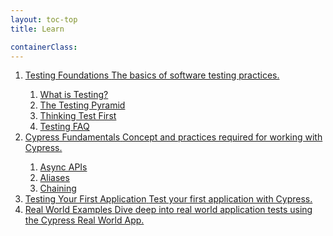 ```yaml
---
layout: toc-top
title: Learn

containerClass:
---
```


<!-- This example requires Tailwind CSS v2.0+ -->
<nav aria-label="Progress">
  <ol class="overflow-hidden">
    <li class="relative">
      <div class="-ml-px absolute mt-0.5 top-4 left-4 w-0.5 h-full bg-gray-600" aria-hidden="true"></div>
      <!-- Complete Step -->
      <a href="#" class="relative flex items-start group" style="border-bottom: 0;">
        <span class="h-9 flex items-center">
          <span class="relative z-10 w-8 h-8 flex items-center justify-center bg-gray-600 rounded-full group-hover:bg-gray-800">
            <!-- Heroicon name: solid/check -->
            <icon name="check" color="white"></icon>
          </span>
        </span>
        <span class="ml-4 min-w-0 flex flex-col">
          <span class="text-xs font-semibold tracking-wide uppercase">Testing Foundations</span>
          <span class="text-sm text-gray-500">The basics of software testing practices.</span>
        </span>
      </a>
      <nav aria-label="TestingFoundations" class="pt-5 pl-5">
        <ol class="overflow-hidden">
          <li class="relative pb-2.5">
            <div class="-ml-px absolute mt-0.5 top-4 left-4 w-0.5 h-full bg-gray-300" aria-hidden="true"></div>
            <!-- Complete Step -->
            <a href="#" class="relative flex items-start group" style="border-bottom: 0;">
              <span class="h-9 flex items-center">
                <span class="relative z-10 w-8 h-8 flex items-center justify-center bg-gray-600 rounded-full group-hover:bg-gray-800">
                  <!-- Heroicon name: solid/check -->
                  <icon name="check" color="white"></icon>
                </span>
              </span>
              <span class="ml-4 min-w-0 flex flex-col">
                <span class="text-xs font-semibold tracking-wide uppercase">What is Testing?</span>
              </span>
            </a>
          </li>
          <li class="relative pb-2.5">
            <div class="-ml-px absolute mt-0.5 top-4 left-4 w-0.5 h-full bg-gray-300" aria-hidden="true"></div>
            <!-- Complete Step -->
            <a href="#" class="relative flex items-start group" style="border-bottom: 0;">
              <span class="h-9 flex items-center">
                <span class="relative z-10 w-8 h-8 flex items-center justify-center bg-gray-600 rounded-full group-hover:bg-gray-800">
                  <!-- Heroicon name: solid/check -->
                  <icon name="check" color="white"></icon>
                </span>
              </span>
              <span class="ml-4 min-w-0 flex flex-col">
                <span class="text-xs font-semibold tracking-wide uppercase">The Testing Pyramid</span>
              </span>
            </a>
          </li>
          <li class="relative pb-2.5">
            <div class="-ml-px absolute mt-0.5 top-4 left-4 w-0.5 h-full bg-gray-300" aria-hidden="true"></div>
            <!-- Current Step -->
            <a href="#" class="relative flex items-start group" style="border-bottom: 0" aria-current="step">
              <span class="h-9 flex items-center" aria-hidden="true">
                <span class="relative z-10 w-8 h-8 flex items-center justify-center bg-white border-2 border-gray-600 rounded-full">
                  <span class="h-2.5 w-2.5 bg-gray-600 rounded-full"></span>
                </span>
              </span>
              <span class="ml-4 min-w-0 flex flex-col">
                <span class="text-xs font-semibold tracking-wide uppercase text-gray-600">Thinking Test First</span>
              </span>
            </a>
          </li>
          <li class="relative">
            <!-- Upcoming Step -->
            <a href="#" class="relative flex items-start group" style="border-bottom: 0">
              <span class="h-9 flex items-center" aria-hidden="true">
                <span class="relative z-10 w-8 h-8 flex items-center justify-center bg-white border-2 border-gray-300 rounded-full group-hover:border-gray-400">
                  <span class="h-2.5 w-2.5 bg-transparent rounded-full group-hover:bg-gray-300"></span>
                </span>
              </span>
              <span class="ml-4 min-w-0 flex flex-col">
                <span class="text-xs font-semibold tracking-wide uppercase text-gray-500">Testing FAQ</span>
              </span>
            </a>
          </li>
        </ol>
      </nav>
    </li>
    <li class="relative pb-10">
      <div class="-ml-px absolute mt-0.5 top-4 left-4 w-0.5 h-full bg-gray-300" aria-hidden="true"></div>
            <!-- Upcoming Step -->
            <a href="#" class="relative flex items-start group" style="border-bottom: 0">
              <span class="h-9 flex items-center" aria-hidden="true">
                <span class="relative z-10 w-8 h-8 flex items-center justify-center bg-white border-2 border-gray-300 rounded-full group-hover:border-gray-400">
                  <span class="h-2.5 w-2.5 bg-transparent rounded-full group-hover:bg-gray-300"></span>
                </span>
              </span>
              <span class="ml-4 min-w-0 flex flex-col">
          <span class="text-xs font-semibold tracking-wide uppercase text-gray-600">Cypress Fundamentals</span>
          <span class="text-sm text-gray-500">Concept and practices required for working with Cypress.</span>
              </span>
            </a>
      <nav aria-label="CypressFundamentals" class="pt-10 pl-5">
        <ol class="overflow-hidden">
          <li class="relative pb-5">
            <div class="-ml-px absolute mt-0.5 top-4 left-4 w-0.5 h-full bg-gray-300" aria-hidden="true"></div>
            <!-- Upcoming Step -->
            <a href="#" class="relative flex items-start group" style="border-bottom: 0">
              <span class="h-9 flex items-center" aria-hidden="true">
                <span class="relative z-10 w-8 h-8 flex items-center justify-center bg-white border-2 border-gray-300 rounded-full group-hover:border-gray-400">
                  <span class="h-2.5 w-2.5 bg-transparent rounded-full group-hover:bg-gray-300"></span>
                </span>
              </span>
              <span class="ml-4 min-w-0 flex flex-col">
                <span class="text-xs font-semibold tracking-wide uppercase text-gray-500">Async APIs</span>
              </span>
            </a>
          </li>
          <li class="relative pb-5">
            <div class="-ml-px absolute mt-0.5 top-4 left-4 w-0.5 h-full bg-gray-300" aria-hidden="true"></div>
            <!-- Upcoming Step -->
            <a href="#" class="relative flex items-start group" style="border-bottom: 0">
              <span class="h-9 flex items-center" aria-hidden="true">
                <span class="relative z-10 w-8 h-8 flex items-center justify-center bg-white border-2 border-gray-300 rounded-full group-hover:border-gray-400">
                  <span class="h-2.5 w-2.5 bg-transparent rounded-full group-hover:bg-gray-300"></span>
                </span>
              </span>
              <span class="ml-4 min-w-0 flex flex-col">
                <span class="text-xs font-semibold tracking-wide uppercase text-gray-500">Aliases</span>
              </span>
            </a>
          </li>
          <li class="relative">
            <!-- Upcoming Step -->
            <a href="#" class="relative flex items-start group" style="border-bottom: 0">
              <span class="h-9 flex items-center" aria-hidden="true">
                <span class="relative z-10 w-8 h-8 flex items-center justify-center bg-white border-2 border-gray-300 rounded-full group-hover:border-gray-400">
                  <span class="h-2.5 w-2.5 bg-transparent rounded-full group-hover:bg-gray-300"></span>
                </span>
              </span>
              <span class="ml-4 min-w-0 flex flex-col">
                <span class="text-xs font-semibold tracking-wide uppercase text-gray-500">Chaining</span>
              </span>
            </a>
          </li>
        </ol>
      </nav>
    </li>
    <li class="relative pb-10">
      <div class="-ml-px absolute mt-0.5 top-4 left-4 w-0.5 h-full bg-gray-300" aria-hidden="true"></div>
      <!-- Upcoming Step -->
      <a href="#" class="relative flex items-start group" style="border-bottom: 0">
        <span class="h-9 flex items-center" aria-hidden="true">
          <span class="relative z-10 w-8 h-8 flex items-center justify-center bg-white border-2 border-gray-300 rounded-full group-hover:border-gray-400">
            <span class="h-2.5 w-2.5 bg-transparent rounded-full group-hover:bg-gray-300"></span>
          </span>
        </span>
        <span class="ml-4 min-w-0 flex flex-col">
          <span class="text-xs font-semibold tracking-wide uppercase text-gray-500">Testing Your First Application</span>
          <span class="text-sm text-gray-500">Test your first application with Cypress.</span>
        </span>
      </a>
    </li>
    <li class="relative">
      <!-- Upcoming Step -->
      <a href="#" class="relative flex items-start group" style="border-bottom: 0">
        <span class="h-9 flex items-center" aria-hidden="true">
          <span class="relative z-10 w-8 h-8 flex items-center justify-center bg-white border-2 border-gray-300 rounded-full group-hover:border-gray-400">
            <span class="h-2.5 w-2.5 bg-transparent rounded-full group-hover:bg-gray-300"></span>
          </span>
        </span>
        <span class="ml-4 min-w-0 flex flex-col">
          <span class="text-xs font-semibold tracking-wide uppercase text-gray-500">Real World Examples</span>
          <span class="text-sm text-gray-500">Dive deep into real world application tests using the Cypress Real World App.</span>
        </span>
      </a>
    </li>
  </ol>
</nav>

